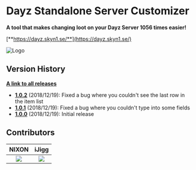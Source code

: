 # Dayz Standalone Server Customizer

**A tool that makes changing loot on your Dayz Server 1056 times easier!**

[**https://dayz.skyn1.se/**](https://dayz.skyn1.se/)


![Logo](https://i.redd.it/xy5be0g1i2521.png)

## Version History
[**A link to all releases**](https://github.com/niklashenrixon/dayz-server-customizer/releases/)

- [**1.0.2**](https://github.com/niklashenrixon/dayz-server-customizer/releases/tag/v1.0.2) (2018/12/19): Fixed a bug where you couldn't see the last row in the item list
- [**1.0.1**](https://github.com/niklashenrixon/dayz-server-customizer/releases/tag/v1.0.1) (2018/12/19): Fixed a bug where you couldn't type into some fields
- [**1.0.0**](https://github.com/niklashenrixon/dayz-server-customizer/releases/tag/dssc) (2018/12/19): Initial release

## Contributors

NIXON                      |  iJigg
:-------------------------:|:-------------------------:
![](https://avatars0.githubusercontent.com/u/5651193?s=90&v=4)  |  ![](https://avatars3.githubusercontent.com/u/3774771?s=90&v=4)
